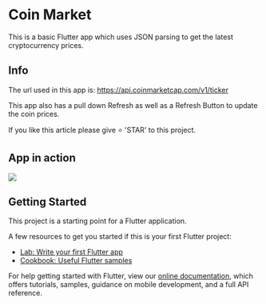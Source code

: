 # Coin Market

This is a basic Flutter app which uses JSON parsing to get the latest cryptocurrency prices.

## Info

The url used in this app is: https://api.coinmarketcap.com/v1/ticker

This app also has a pull down Refresh as well as a Refresh Button to update the coin prices.

If you like this article please give ⭐️ 'STAR' to this project.

## App in action

<p align="left">
  <img src="https://github.com/sbis04/crypto_flutter/blob/master/ScreenShot/crypto.gif">
</p>

## Getting Started

This project is a starting point for a Flutter application.

A few resources to get you started if this is your first Flutter project:

- [Lab: Write your first Flutter app](https://flutter.io/docs/get-started/codelab)
- [Cookbook: Useful Flutter samples](https://flutter.io/docs/cookbook)

For help getting started with Flutter, view our 
[online documentation](https://flutter.io/docs), which offers tutorials, 
samples, guidance on mobile development, and a full API reference.
